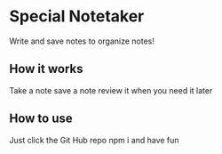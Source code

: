 # Special Notetaker
Write and save notes to organize notes!


## How it works

Take a note save a note review it when you need it later 

## How to use
Just click the Git Hub repo
npm i and have fun
